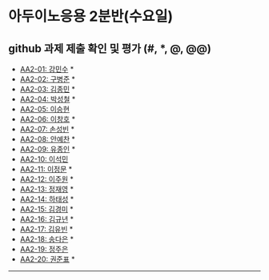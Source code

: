 # 아두이노응용 2분반(수요일) 
## github 과제 제출 확인 및 평가 (#, *, @, @@)

- [AA2-01:	강민수](https://github.com/kangminsooKMS/aa2-01) *
- [AA2-02:	구병준](https://github.com/GubyeongJun/AA2-02) *
- [AA2-03:	김종민](https://github.com/ghs1472/aa2-03) *
- [AA2-04:	박성철](https://github.com/parkseongcheol/aa2-04) *
- [AA2-05:	이승현]()
- [AA2-06:	이창호](https://github.com/lchho96/AA2-06) *
- [AA2-07:	손성빈](https://github.com/ijseongbin/AA2-07) *
- [AA2-08:	안예찬](https://github.com/dksdpcks1/aa2-08) *
- [AA2-09:	유종인](https://github.com/yujongin/aa2-09) *
- [AA2-10:	이석민]()
- [AA2-11:	이정문](https://github.com/leejs8041/aa2-11) *
- [AA2-12:	이주원](https://github.com/20161514/aa2-12) *
- [AA2-13:	정재영](https://github.com/jaeyoung6179/aa2-13) *
- [AA2-14:	하태성](https://github.com/gkxotjd12312/aa2-14) *
- [AA2-15:	김경미](https://github.com/kyungmi0120/aa2-15) *
- [AA2-16:	김규년](https://github.com/kgn4746/aa2-16) *
- [AA2-17:	김유빈](https://github.com/kybb0709/aa2-17) *
- [AA2-18:	송다은](https://github.com/daeun99/AA2-18) *
- [AA2-19:	정주은]()
- [AA2-20:	권준표](https://github.com/kwonjunpyo/aa2-20) *
---

